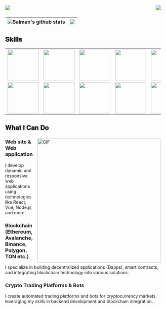 <img align="left" src="https://visitor-badge.laobi.icu/badge?page_id=MSalman6.MSalman6" />
<img align="right" src="https://img.shields.io/github/followers/MSalman6?label=Follow&style=social" />

<h1 align="center"></h1>

| <img align="center" src="https://github-readme-stats.vercel.app/api?username=msalman6&show_icons=true&include_all_commits=true&hide_border=true&rank_icon=github&theme=default" alt="Salman's github stats" /> | <img align="center" src="https://github-readme-stats.vercel.app/api/top-langs/?username=msalman6&layout=compact&theme=buefy&hide_border=true" /> |
| ------------- | ------------- |

<h2 font-weight="bold">𝐒𝐤𝐢𝐥𝐥𝐬</h2>
<table>
  <tr>
        <td><img src="https://cdn.iconscout.com/icon/free/png-64/free-blockchain-4502244-3729699.png" width="100"></td>
        <td><img src="https://cdn.iconscout.com/icon/free/png-64/free-ethereum-10-645903.png" width="100"></td>
        <td><img src="https://cdn.iconscout.com/icon/free/png-64/react-3-1175109.png" width="100"></td>
        <td><img src="https://cdn.iconscout.com/icon/free/png-64/node-js-1174925.png" width="100"></td>
        <td><img src="https://cdn.iconscout.com/icon/free/png-64/python-2-226051.png" width="100"></td>
        <td><img src="https://cdn.iconscout.com/icon/free/png-64/javascript-24-1174950.png" width="100"></td>
        <td><img src="https://cdn.iconscout.com/icon/free/png-64/typescript-1174965.png" width="100"></td>
        <td><img src="https://cdn.iconscout.com/icon/free/png-64/free-solidity-11796990-9632843.png" width="100"></td>
        <td><img src="https://cdn.iconscout.com/icon/free/png-64/github-170-1175028.png" width="100"></td>
        <td><img src="https://cdn.iconscout.com/icon/free/png-64/html5-2474805-2056091.png" width="100"></td>    
   </tr>
    <tr>        
        <td><img src="https://cdn.iconscout.com/icon/free/png-512/free-metamask-2728406-2261817.png" width="100"></td>
        <td><img src="https://cdn.iconscout.com/icon/free/png-64/pycharm-1175008.png" width="100"></td>
        <td><img src="https://cdn.iconscout.com/icon/free/png-64/free-bootstrap-6-1175203.png" width="100"></td>
        <td><img src="https://cdn.iconscout.com/icon/premium/png-64-thumb/selenium-8058701-6444088.png" width="100"></td>
        <td><img src="https://cdn.iconscout.com/icon/free/png-64/free-android-247-1175275.png" width="100"></td>
        <td><img src="https://cdn.iconscout.com/icon/free/png-64/django-11-1175036.png" width="100"></td>
        <td><img src="https://cdn.iconscout.com/icon/free/png-128/sass-13-1175092.png" width="100"></td>
        <td><img src="https://cdn.iconscout.com/icon/free/png-64/visualstudio-1-1174964.png" width="100"></td>
        <td><img src="https://cdn.iconscout.com/icon/free/png-128/mongodb-4-1175139.png" width="100"></td>
        <td><img src="https://cdn.iconscout.com/icon/free/png-64/mysql-18-1174938.png" width="100"></td>
   </tr>
</table>

## 𝐖𝐡𝐚𝐭 𝐈 𝐂𝐚𝐧 𝐃𝐨

<div>
<img align="right" alt="GIF" src="https://github.com/MSalman6/MSalman6/blob/master/code.gif?raw=true" width="400" />
 
### Web site & Web application
I develop dynamic and responsive web applications using technologies like React, Vue, Node.js, and more.
<br />
  
### Blockchain (Ethereum, Avalanche, Binance, Polygon, TON etc.)
I specialize in building decentralized applications (Dapps), smart contracts, and integrating blockchain technology into various solutions.
<br />

### Crypto Trading Platforms & Bots
I create automated trading platforms and bots for cryptocurrency markets, leveraging my skills in backend development and blockchain integration.

<br />

</div>

